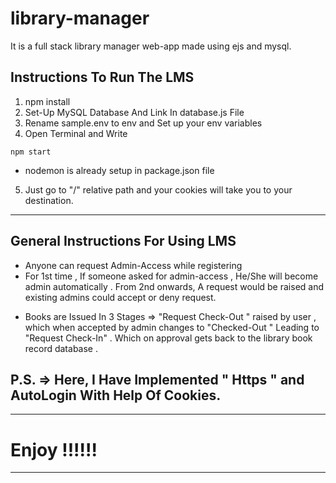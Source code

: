# library-manager
It is a full stack library manager web-app made using ejs and mysql.

## Instructions To Run The LMS

1. npm install
2. Set-Up MySQL Database And Link In database.js File
3. Rename sample.env to env and Set up your env variables
4. Open Terminal and Write 
```
npm start
```
* nodemon is already setup in package.json file
5. Just go to "/" relative path and your cookies will take you to your destination.

***

## General Instructions For Using LMS
* Anyone can request Admin-Access while registering 
* For 1st time , If someone asked for admin-access , He/She will become admin automatically . From 2nd onwards, A request would be raised and existing admins could accept or deny request.
+ Books are Issued In 3 Stages => "Request Check-Out " raised by user , which when accepted by admin changes to "Checked-Out " Leading to "Request Check-In" . Which on approval gets back to the library book record database .

P.S. => Here, I Have Implemented " **Https** " and AutoLogin With Help Of Cookies.
--- 
***
# Enjoy !!!!!!
---